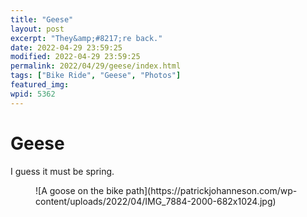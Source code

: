 ```yaml
---
title: "Geese"
layout: post
excerpt: "They&amp;#8217;re back."
date: 2022-04-29 23:59:25
modified: 2022-04-29 23:59:25
permalink: 2022/04/29/geese/index.html
tags: ["Bike Ride", "Geese", "Photos"]
featured_img: 
wpid: 5362
---
```


# Geese

I guess it must be spring.

<figure class="wp-block-image size-large">![A goose on the bike path](https://patrickjohanneson.com/wp-content/uploads/2022/04/IMG_7884-2000-682x1024.jpg)</figure>